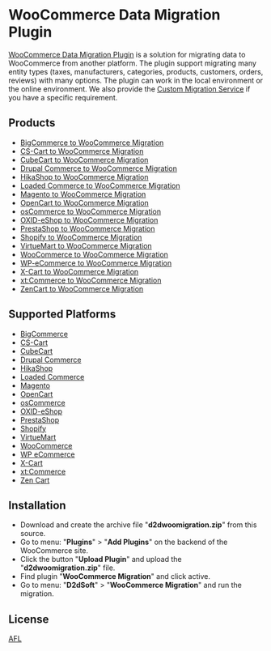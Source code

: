 # WooCommerce Data Migration Plugin
[WooCommerce Data Migration Plugin](https://d2d-soft.com/27-woocommerce-migration) is a solution for migrating data to WooCommerce from another platform. The plugin support migrating many entity types (taxes, manufacturers, categories, products, customers, orders, reviews) with many options. The plugin can work in the local environment or the online environment. We also provide the [Custom Migration Service](https://d2d-soft.com/migration-services/296-data-migration-customization.html) if you have a specific requirement. 

## Products
- [BigCommerce to WooCommerce Migration](https://d2d-soft.com/woocommerce-migration/425-1727-bigcommerce-to-woocommerce-migration-plugin.html#/72-entities-1000)
- [CS-Cart to WooCommerce Migration](https://d2d-soft.com/woocommerce-migration/329-1412-cs-cart-to-woocommerce-migration-plugin.html#/72-entities-1000)
- [CubeCart to WooCommerce Migration](https://d2d-soft.com/woocommerce-migration/83-337-cubecart-to-woocommerce-migration-plugin.html#/72-entities-1000)
- [Drupal Commerce to WooCommerce Migration](https://d2d-soft.com/woocommerce-migration/366-drupal-commerce-to-woocommerce-migration-service.html)
- [HikaShop to WooCommerce Migration](https://d2d-soft.com/woocommerce-migration/453-1862-hikashop-to-woocommerce-migration-plugin.html#/72-entities-1000)
- [Loaded Commerce to WooCommerce Migration](https://d2d-soft.com/woocommerce-migration/84-342-loaded-to-woocommerce-migration-plugin.html#/72-entities-1000)
- [Magento to WooCommerce Migration](https://d2d-soft.com/woocommerce-migration/85-347-magento-to-woocommerce-migration-plugin.html#/72-entities-1000)
- [OpenCart to WooCommerce Migration](https://d2d-soft.com/woocommerce-migration/86-352-opencart-to-woocommerce-migration-plugin.html#/72-entities-1000)
- [osCommerce to WooCommerce Migration](https://d2d-soft.com/woocommerce-migration/87-357-oscommerce-to-woocommerce-migration-plugin.html#/72-entities-1000)
- [OXID-eShop to WooCommerce Migration](https://d2d-soft.com/woocommerce-migration/88-362-oxid-eshop-to-woocommerce-migration-plugin.html#/72-entities-1000)
- [PrestaShop to WooCommerce Migration](https://d2d-soft.com/woocommerce-migration/89-367-prestashop-to-woocommerce-migration-plugin.html#/72-entities-1000)
- [Shopify to WooCommerce Migration](https://d2d-soft.com/woocommerce-migration/387-1542-shopify-to-woocommerce-migration-plugin.html#/72-entities-1000)
- [VirtueMart to WooCommerce Migration](https://d2d-soft.com/woocommerce-migration/90-372-virtuemart-to-woocommerce-migration-plugin.html#/72-entities-1000)
- [WooCommerce to WooCommerce Migration](https://d2d-soft.com/woocommerce-migration/91-377-woocommerce-to-woocommerce-migration-plugin.html#/72-entities-1000)
- [WP-eCommerce to WooCommerce Migration](https://d2d-soft.com/woocommerce-migration/92-382-wp-ecommerce-to-woocommerce-migration-plugin.html#/72-entities-1000)
- [X-Cart to WooCommerce Migration](https://d2d-soft.com/woocommerce-migration/93-387-x-cart-to-woocommerce-migration-plugin.html#/72-entities-1000)
- [xt:Commerce to WooCommerce Migration](https://d2d-soft.com/woocommerce-migration/94-392-xtcommerce-to-woocommerce-migration-plugin.html#/72-entities-1000)
- [ZenCart to WooCommerce Migration](https://d2d-soft.com/woocommerce-migration/95-397-zencart-to-woocommerce-migration-plugin.html#/72-entities-1000)

## Supported Platforms
- [BigCommerce](https://www.bigcommerce.com/)
- [CS-Cart](https://www.cs-cart.com/)
- [CubeCart](https://www.cubecart.com/)
- [Drupal Commerce](https://drupalcommerce.org/)
- [HikaShop](https://www.hikashop.com/)
- [Loaded Commerce](https://loadedcommerce.com/)
- [Magento](https://magento.com/)
- [OpenCart](https://www.opencart.com/)
- [osCommerce](https://www.oscommerce.com/)
- [OXID-eShop](https://www.oxid-esales.com)
- [PrestaShop](https://www.prestashop.com)
- [Shopify](https://www.shopify.com/)
- [VirtueMart](https://virtuemart.net/)
- [WooCommerce](https://woocommerce.com/)
- [WP eCommerce](https://wpecommerce.org/)
- [X-Cart](https://www.x-cart.com/)
- [xt:Commerce](https://www.xt-commerce.com/)
- [Zen Cart](https://www.zen-cart.com/)

## Installation
- Download and create the archive file "**d2dwoomigration.zip**" from this source.
- Go to menu: "**Plugins**" > "**Add Plugins**" on the backend of the WooCommerce site.
- Click the button "**Upload Plugin**" and upload the "**d2dwoomigration.zip**" file.
- Find plugin "**WooCommerce Migration**" and click active.
- Go to menu: "**D2dSoft**" > "**WooCommerce Migration**" and run the migration.

## License

[AFL](https://d2d-soft.com/license/AFL.txt)
